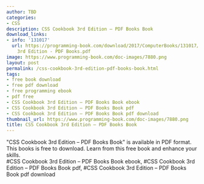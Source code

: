 ```yaml
---
author: TBD
categories:
- CSS
description: CSS Cookbook 3rd Edition – PDF Books Book
download_links:
- info: '131017'
  url: https://programming-book.com/download/2017/ComputerBooks/131017/CSS Cookbook
    3rd Edition - PDF Books.pdf
image: https://www.programming-book.com/doc-images/7880.png
layout: post
permalink: /css-cookbook-3rd-edition-pdf-books-book.html
tags:
- free book download
- free pdf download
- free programming ebook
- pdf free
- CSS Cookbook 3rd Edition – PDF Books Book ebook
- CSS Cookbook 3rd Edition – PDF Books Book pdf
- CSS Cookbook 3rd Edition – PDF Books Book pdf download
thumbnail_url: https://www.programming-book.com/doc-images/7880.png
title: CSS Cookbook 3rd Edition – PDF Books Book
---
```


 
<div class="item-desc text-justify">
  "CSS Cookbook 3rd Edition – PDF Books Book" is available in PDF format. This books is free to download. Learn from this free book and enhance your skills.
  <br>
  #CSS Cookbook 3rd Edition – PDF Books Book ebook, #CSS Cookbook 3rd Edition – PDF Books Book pdf, #CSS Cookbook 3rd Edition – PDF Books Book pdf download
</div>